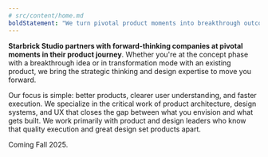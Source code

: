 ```yaml
---
# src/content/home.md
boldStatement: "We turn pivotal product moments into breakthrough outcomes."
---
```


**Starbrick Studio partners with forward-thinking companies at pivotal moments in their product journey**. Whether you're at the concept phase with a breakthrough idea or in transformation mode with an existing product, we bring the strategic thinking and design expertise to move you forward.

Our focus is simple: better products, clearer user understanding, and faster execution. We specialize in the critical work of product architecture, design systems, and UX that closes the gap between what you envision and what gets built. We work primarily with product and design leaders who know that quality execution and great design set products apart. 

Coming Fall 2025.